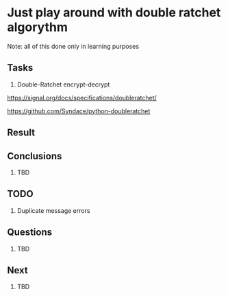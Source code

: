 # Just play around with double ratchet algorythm

Note: all of this done only in learning purposes

## Tasks

1. Double-Ratchet encrypt-decrypt

https://signal.org/docs/specifications/doubleratchet/

https://github.com/Syndace/python-doubleratchet



## Result

## Conclusions

1. TBD

## TODO

1. Duplicate message errors

## Questions

1. TBD

## Next

1. TBD
